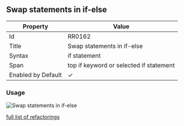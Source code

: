 ## Swap statements in if\-else

| Property | Value |
| -------- | ----- |
| Id | RR0162 |
| Title | Swap statements in if\-else |
| Syntax | if statement |
| Span | top if keyword or selected if statement |
| Enabled by Default | &#x2713; |

### Usage

![Swap statements in if\-else](../../images/refactorings/SwapStatementsInIfElse.png)

[full list of refactorings](Refactorings.md)